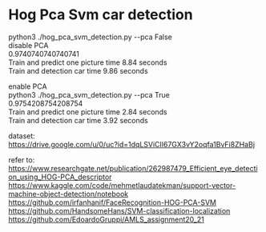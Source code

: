 # Hog Pca Svm car detection
python3 ./hog_pca_svm_detection.py --pca False  
disable PCA  
0.9740740740740741  
Train and predict one picture time 8.84 seconds  
Train and detection car time 9.86 seconds  
  
enable PCA  
python3 ./hog_pca_svm_detection.py --pca True  
0.9754208754208754  
Train and predict one picture time 2.84 seconds  
Train and detection car time 3.92 seconds  

dataset:  
https://drive.google.com/u/0/uc?id=1dqLSViCIl67GX3vY2oqfa1BvFi8ZHaBj

refer to:  
https://www.researchgate.net/publication/262987479_Efficient_eye_detection_using_HOG-PCA_descriptor  
https://www.kaggle.com/code/mehmetlaudatekman/support-vector-machine-object-detection/notebook  
https://github.com/irfanhanif/FaceRecognition-HOG-PCA-SVM  
https://github.com/HandsomeHans/SVM-classification-localization  
https://github.com/EdoardoGruppi/AMLS_assignment20_21  
